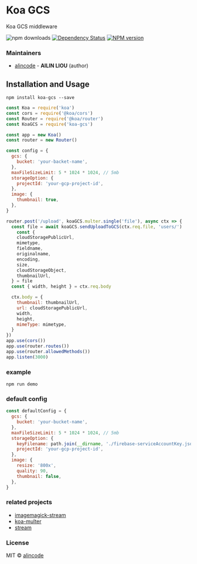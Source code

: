 # Koa GCS

Koa GCS middleware

![npm downloads](https://img.shields.io/npm/dt/koa-gcs.svg)
[![Dependency Status](https://img.shields.io/david/alincode/koa-gcs.svg?style=flat)](https://david-dm.org/alincode/koa-gcs)
[![NPM version][npm-image]][npm-url] 

### Maintainers
- [alincode](https://github.com/alincode) - **AILIN LIOU** (author)

## Installation and Usage

```
npm install koa-gcs --save
```

```js
const Koa = require('koa')
const cors = require('@koa/cors')
const Router = require('@koa/router')
const KoaGCS = require('koa-gcs')

const app = new Koa()
const router = new Router()

const config = {
  gcs: {
    bucket: 'your-backet-name',
  },
  maxFileSizeLimit: 5 * 1024 * 1024, // 5mb
  storageOption: {
    projectId: 'your-gcp-project-id',
  },
  image: {
    thumbnail: true,
  },
}

router.post('/upload', koaGCS.multer.single('file'), async ctx => {
  const file = await koaGCS.sendUploadToGCS(ctx.req.file, 'users/')
    const {
    cloudStoragePublicUrl,
    mimetype,
    fieldname,
    originalname,
    encoding,
    size,
    cloudStorageObject,
    thumbnailUrl,
  } = file
  const { width, height } = ctx.req.body

  ctx.body = {
    thumbnail: thumbnailUrl,
    url: cloudStoragePublicUrl,
    width,
    height,
    mimeType: mimetype,
  }
})
app.use(cors())
app.use(router.routes())
app.use(router.allowedMethods())
app.listen(3000)
```

### example

```
npm run demo
```

### default config

```js
const defaultConfig = {
  gcs: {
    bucket: 'your-bucket-name',
  },
  maxFileSizeLimit: 5 * 1024 * 1024, // 5mb
  storageOption: {
    keyFilename: path.join(__dirname, './firebase-serviceAccountKey.json'),
    projectId: 'your-gcp-project-id',
  },
  image: {
    resize: '800x',
    quality: 90,
    thumbnail: false,
  },
}
```

### related projects
* [imagemagick-stream](https://github.com/eivindfjeldstad/imagemagick-stream)
* [koa-multer](https://github.com/koa-modules/multer)
* [stream](https://github.com/juliangruber/stream)

### License
MIT © [alincode](https://github.com/alincode)

[npm-url]: https://npmjs.org/package/koa-gcs
[npm-image]: http://img.shields.io/npm/v/koa-gcs.svg
